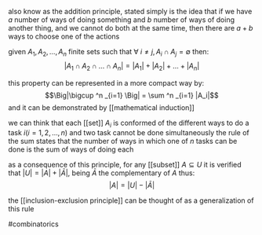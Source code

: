 also know  as the addition principle, stated simply is the idea that if we have $a$ number of ways of doing something and $b$ number of ways of doing another thing, and we cannot do both at the same time, then there are $a+b$ ways to choose one of the actions

given $A_1, A_2, \ldots , A_n$ finite sets such that $\forall \ i\ne j, A_i\cap A_j = \emptyset$
then:
$$|A_1 \cap A_2 \cap \ldots \cap A_n| = |A_1|+|A_2|+\ldots + |A_n|$$

this property can be represented in a more compact way by:
$$\Big|\bigcup ^n _{i=1} \Big| = \sum ^n _{i=1} |A_i|$$
and it can be demonstrated by [[mathematical induction]]

we can think that each [[set]] $A_i$ is conformed of the different ways to do a task $i(i=1,2,\ldots ,n)$ and two task cannot be done simultaneously
the rule of the sum states that the number of ways in which one of $n$ tasks can be done is the sum of ways of doing each

as a consequence of this principle, for any [[subset]] $A\subseteq U$ it is verified that $|U|=|A|+|\bar A|$, being $\bar A$ the complementary of $A$
thus:
$$|A| = |U|-|\bar A|$$


the [[inclusion-exclusion principle]] can be thought of as a generalization of this rule

#combinatorics